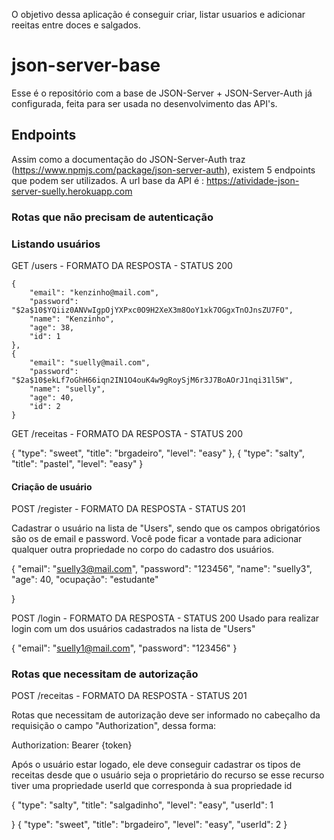 O objetivo dessa aplicação é conseguir criar, listar usuarios e adicionar reeitas entre doces e salgados.

# json-server-base

Esse é o repositório com a base de JSON-Server + JSON-Server-Auth já configurada, feita para ser usada no desenvolvimento das API's.

## Endpoints

Assim como a documentação do JSON-Server-Auth traz (https://www.npmjs.com/package/json-server-auth), existem 5 endpoints que podem ser utilizados.
A url base da API é : https://atividade-json-server-suelly.herokuapp.com

### Rotas que não precisam de autenticação

### Listando usuários

GET /users - FORMATO DA RESPOSTA - STATUS 200

    {
    	"email": "kenzinho@mail.com",
    	"password": "$2a$10$YQiiz0ANVwIgpOjYXPxc0O9H2XeX3m8OoY1xk7OGgxTnOJnsZU7FO",
    	"name": "Kenzinho",
    	"age": 38,
    	"id": 1
    },
    {
    	"email": "suelly@mail.com",
    	"password": "$2a$10$ekLf7oGhH66iqn2IN1O4ouK4w9gRoySjM6r3J7BoAOrJ1nqi31l5W",
    	"name": "suelly",
    	"age": 40,
    	"id": 2
    }

GET /receitas - FORMATO DA RESPOSTA - STATUS 200

{
"type": "sweet",
"title": "brgadeiro",
"level": "easy"
},
{
"type": "salty",
"title": "pastel",
"level": "easy"
}

#### Criação de usuário

POST /register - FORMATO DA RESPOSTA - STATUS 201

Cadastrar o usuário na lista de "Users", sendo que os campos obrigatórios são os de email e password.
Você pode ficar a vontade para adicionar qualquer outra propriedade no corpo do cadastro dos usuários.

{
"email": "suelly3@mail.com",
"password": "123456",
"name": "suelly3",
"age": 40,
"ocupação": "estudante"

}

POST /login - FORMATO DA RESPOSTA - STATUS 200
Usado para realizar login com um dos usuários cadastrados na lista de "Users"

{
"email": "suelly1@mail.com",
"password": "123456"
}

### Rotas que necessitam de autorização

POST /receitas - FORMATO DA RESPOSTA - STATUS 201

Rotas que necessitam de autorização deve ser informado no cabeçalho da requisição o campo "Authorization", dessa forma:

Authorization: Bearer {token}

Após o usuário estar logado, ele deve conseguir cadastrar os tipos de receitas desde que o usuário seja o proprietário do recurso se esse recurso tiver uma propriedade userId que corresponda à sua propriedade id

{
"type": "salty",
"title": "salgadinho",
"level": "easy",
"userId": 1

}
{
"type": "sweet",
"title": "brgadeiro",
"level": "easy",
"userId": 2
}
